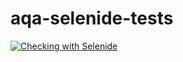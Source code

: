 # aqa-selenide-tests

[![Checking with Selenide](https://github.com/lifanova/aqa-selenide-tests/actions/workflows/gradle.yml/badge.svg)](https://github.com/lifanova/aqa-selenide-tests/actions/workflows/gradle.yml)
